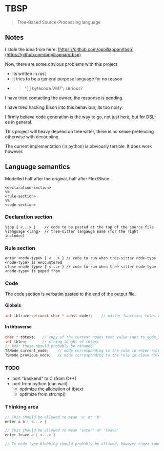 # TBSP
> Tree-Based Source-Processing language

## Notes
I stole the idea from here:
[https://github.com/oppiliappan/tbsp](https://github.com/oppiliappan/tbsp)

Now, there are some obvious problems with this project:
+ its written in rust
+ it tries to be a general purpose language for no reason
+ >"[ ] bytecode VM?"; serious?

I have tried contacting the owner, the response is pending.

I have tried hacking Bison into this behaviour, its too noisy.

I firmly believe code generation is the way to go, not just here,
but for DSL-es in general.

This project will heavy depend on tree-sitter,
there is no sense pretending otherwise with decoupling.

The current implementation (in python) is obviously terrible.
It does work however.

## Language semantics
Modelled half after the original, half after Flex/Bison.
```
<declaration-section>
%%
<rule-section>
%%
<code-section>
```

### Declaration section
```
%top { <...> }    // code to be pasted at the top of the source file
%language <lang>  // tree-sitter langauge name (for the right includes)
```

### Rule section
```
enter <node-type> { <...> } // code to run when tree-sitter node-type <node-type> is encountered
close <node-type> { <...> } // code to run when tree-sitter node-type <node-type> is poped from
```

### Code
The code section is verbatim pasted to the end of the output file.
#### Globals
```C
int tbtraverse(const char * const code);    // master function; rules are evaluated here
```
#### In tbtraverse
```C
char * tbtext;   // copy of the current nodes text value (not ts_node_string); XXX: this could be much optimized
int tblen;       // string lenght of tbtext
// XXX: these should probably be renamed
TSNode current_node;    // node corresponding to the rule in enter rules
TSNode previous_node;   // node corresponding to the rule in close rules
```

### TODO
+ port "backend" to C (from C++)
+ port from python (can wait)
  - optimize the allocation of tbtext
  - optimize from strcmp()

### Thinking area
```C
// This should be allowed to mean 'a' or 'b'
enter a b { <...> }

// This should be allowed to mean 'enter' or 'leave'
enter leave a { <...> }

// In node type blobbing should probably be allowed, however regex sounds like overkill
```
